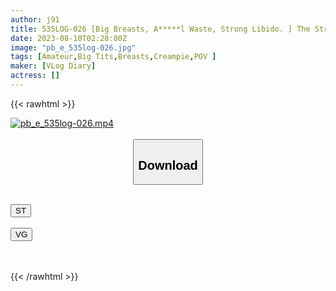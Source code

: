 ```yaml
---
author: j91
title: 535LOG-026 [Big Breasts, A*****l Waste, Strong Libido. ] The Stressful Con-Cafe Lady’s Way To Dissipate To Disgusting Customers Is To Spear Up With A Good-Looking Guy. ! And It Is Spoiled And Vaginal Cum Shot! ! This Is The Truth Of The World.
date: 2023-08-10T02:28:00Z
image: "pb_e_535log-026.jpg"
tags: [Amateur,Big Tits,Breasts,Creampie,POV ]
maker: [VLog Diary]
actress: []
---
```



{{< rawhtml >}}

<div class="video" data-videoid="8q6JXavJrMfopOJ">
    <a href="javascript:;">
        <img src="https://my.j91.asia/posts/pb_e_535log-026/pb_e_535log-026.jpg" width="WIDTH" height="HEIGHT" alt="pb_e_535log-026.mp4" loading="lazy">
    </a>
</div>

<script type="text/javascript" src="https://j91.asia/asset/on-demand-st.js"></script>

<br>
  <link rel="stylesheet" href="https://j91.asia/asset/bs5.css">
  
  <center>
  <button class="btn btn-primary" type="button" data-bs-toggle="collapse" data-bs-target=".multi-collapse" aria-expanded="false" aria-controls="multiCollapseExample1 multiCollapseExample2"><h2>Download</h2></button></center>
</p>
<div class="row">
  <div class="col">
    <div class="collapse multi-collapse" id="multiCollapseExample1">
      <div class="card card-body">
	      	      <br>
<div class="buttons">  
<a href="https://streamtape.to/v/8q6JXavJrMfopOJ"><button class="btn-hover color-3"><i class="fa fa-download"></i> ST</button></a></div>
    </div>
  </div>
</div>
  <div class="col">
    <div class="collapse multi-collapse" id="multiCollapseExample2">
      <div class="card card-body">
	      <br>
<div class="buttons">
    <a href="https://vidguard.to/v/nyg9EK6gGjxbk4Z"><button class="btn-hover color-9"><i class="fa fa-download"></i> VG</button></a></div>
<br><br>
      </div>
    </div>
  </div>
</div>

{{< /rawhtml >}}